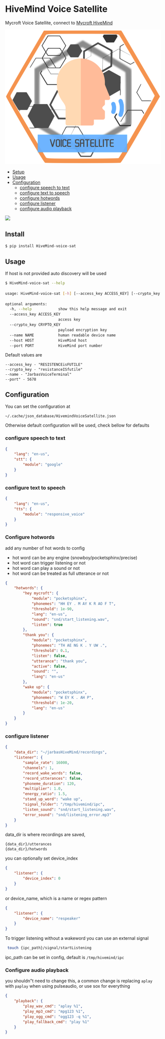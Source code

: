# HiveMind Voice Satellite

Mycroft Voice Satellite, connect to  [Mycroft HiveMind](https://github.com/JarbasSkills/skill-hivemind)

![](./voice_terminal.png)


* [Setup](#setup)
* [Usage](#usage)
* [Configuration](#configuration)
  - [configure speech to text](#configure-speech-to-text)
  - [configure text to speech](#configure-text-to-speech)
  - [configure hotwords](#configure-hotwords)
  - [configure listener](#configure-listener)
  - [configure audio playback](#configure-audio-playback)


![](./voice_sat.png)


## Install

```bash
$ pip install HiveMind-voice-sat
```
## Usage

If host is not provided auto discovery will be used

```bash
$ HiveMind-voice-sat --help

usage: HiveMind-voice-sat [-h] [--access_key ACCESS_KEY] [--crypto_key CRYPTO_KEY] [--name NAME] [--host HOST] [--port PORT]

optional arguments:
  -h, --help            show this help message and exit
  --access_key ACCESS_KEY
                        access key
  --crypto_key CRYPTO_KEY
                        payload encryption key
  --name NAME           human readable device name
  --host HOST           HiveMind host
  --port PORT           HiveMind port number
```

Default values are

```
--access_key - "RESISTENCEisFUTILE"
--crypto_key - "resistanceISfutile"
--name - "JarbasVoiceTerminal"
--port" - 5678

```

## Configuration

You can set the configuration at
    
    ~/.cache/json_database/HivemindVoiceSatellite.json
    
Otherwise default configuration will be used, check bellow for defaults

### configure speech to text
```json
{
    "lang": "en-us",
    "stt": {
        "module": "google"
    }
}
```

### configure text to speech
```json
{
    "lang": "en-us",
    "tts": {
        "module": "responsive_voice"
    }
}
```

### Configure hotwords

add any number of hot words to config
- hot word can be any engine (snowboy/pocketsphinx/precise)
- hot word can trigger listening or not
- hot word can play a sound or not
- hot word can be treated as full utterance or not

```json
{
    "hotwords": {
        "hey mycroft": {
            "module": "pocketsphinx",
            "phonemes": "HH EY . M AY K R AO F T",
            "threshold": 1e-90,
            "lang": "en-us",
            "sound": "snd/start_listening.wav",
            "listen": true
        },
        "thank you": {
            "module": "pocketsphinx",
            "phonemes": "TH AE NG K . Y UW .",
            "threshold": 0.1,
            "listen": false,
            "utterance": "thank you",
            "active": false,
            "sound": "",
            "lang": "en-us"
        },
        "wake up": {
            "module": "pocketsphinx",
            "phonemes": "W EY K . AH P",
            "threshold": 1e-20,
            "lang": "en-us"
        }
    }
}
```

### configure listener

```json
{
    "data_dir": "~/jarbasHiveMind/recordings",
    "listener": {
        "sample_rate": 16000,
        "channels": 1,
        "record_wake_words": false,
        "record_utterances": false,
        "phoneme_duration": 120,
        "multiplier": 1.0,
        "energy_ratio": 1.5,
        "stand_up_word": "wake up",
        "signal_folder": "/tmp/hivemind/ipc",
        "listen_sound": "snd/start_listening.wav",
        "error_sound": "snd/listening_error.mp3"
    }
}
```
data_dir is where recordings are saved, 

    {data_dir}/utterances
    {data_dir}/hotwords

you can optionally set device_index
```json
{
    "listener": {
        "device_index": 0
    }
}
```  
or device_name, which is a name or regex pattern
```json
{
    "listener": {
        "device_name": "respeaker"
    }
}
```  

To trigger listening without a wakeword you can use an external signal

```bash
 touch {ipc_path}/signal/startListening
```

ipc_path can be set in config, default is ```/tmp/hivemind/ipc```

### Configure audio playback

you shouldn"t need to change this, a common change is replacing ```aplay``` with ```paplay``` when using pulseaudio, or use sox for everything

```json
{
    "playback": {
        "play_wav_cmd": "aplay %1",
        "play_mp3_cmd": "mpg123 %1",
        "play_ogg_cmd": "ogg123 -q %1",
        "play_fallback_cmd": "play %1"
    }
}

```